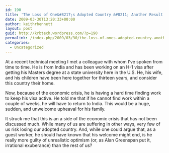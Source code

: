 ```yaml
---
id: 190
title: 'The Loss of One&#8217;s Adopted Country &#8211; Another Result of the Economic Crisis'
date: 2009-03-30T13:20:33+00:00
author: keithrbennett
layout: post
guid: http://krbtech.wordpress.com/?p=190
permalink: /index.php/2009/03/30/the-loss-of-ones-adopted-country-another-result-of-the-economic-crisis/
categories:
  - Uncategorized
---
```

At a recent technical meeting I met a colleague with whom I&#8217;ve spoken from time to time. He is from India and has been working on an H-1 visa after getting his Masters degree at a state university here in the U.S. He, his wife, and his children have been here together for thirteen years, and consider this country their home.

Now, because of the economic crisis, he is having a hard time finding work to keep his visa active. He told me that if he cannot find work within a couple of weeks, he will have to return to India. This would be a huge, sudden, and unwelcome upheaval for his family.

It struck me that this is an a side of the economic crisis that has not been discussed much. While many of us are suffering in other ways, very few of us risk losing our adopted country. And, while one could argue that, as a guest worker, he should have known that his welcome might end, is he really more guilty of unrealistic optimism (or, as Alan Greenspan put it, irrational exuberance) than the rest of us?